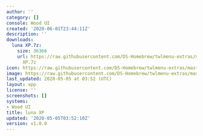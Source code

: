 ```yaml
---
author: ''
category: []
console: Wood UI
created: '2020-06-01T23:44:11Z'
description: ''
downloads:
  luna XP.7z:
    size: 36366
    url: https://raw.githubusercontent.com/DS-Homebrew/twlmenu-extras/master/_nds/TWiLightMenu/akmenu/themes/luna
      XP.7z
icon: https://raw.githubusercontent.com/DS-Homebrew/twlmenu-extras/master/_nds/TWiLightMenu/akmenu/themes/meta/luna%20XP/icon.png
image: https://raw.githubusercontent.com/DS-Homebrew/twlmenu-extras/master/_nds/TWiLightMenu/akmenu/themes/meta/luna%20XP/icon.png
last_updated: 2020-05-05 at 03:52 (UTC)
layout: app
license: ''
screenshots: []
systems:
- Wood UI
title: luna XP
updated: '2020-05-05T03:52:10Z'
version: v1.0.0
---
```


